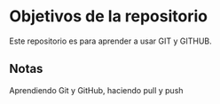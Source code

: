# Objetivos de la repositorio

Este repositorio es para aprender a usar GIT y GITHUB.


## Notas
Aprendiendo Git y GitHub, haciendo pull y push
